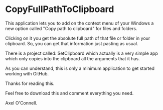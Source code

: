 # CopyFullPathToClipboard

This application lets you to add on the context menu of your Windows
a new option called "Copy path to clipboard" for files and folders.

Clicking on it you get the absolute full path of that file or folder
in your clipboard. So, you can get that information just pasting as
usual.

There is a project called: SetClipboard which actually is a very
simple app which only copies into the clipboard all the arguments
that it has.
  
As you can understand, this is only a minimum application to get
started working with GitHub.

Thanks for reading this.

Feel free to download this and comment everything you need.

Axel O'Connell.

